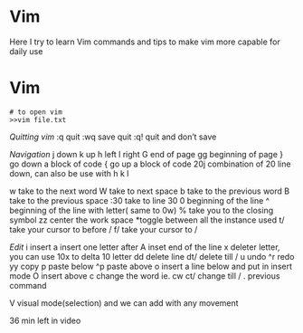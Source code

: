 # Vim
Here I try to learn Vim commands and tips to make vim more capable for daily use

# Vim
```
# to open vim
>>vim file.txt
```

*Quitting vim*
:q quit
:wq save quit
:q! quit and don’t save

*Navigation*
j down
k up
h left
l right
G end of page
gg beginning of page
} go down a block of code
{ go up a block of code
20j combination of 20 line down, can also be use with h k l

w take to the next word
W take to next space
b take to the previous word
B take to the previous space
:30 take to line 30
0 beginning of the line
^ beginning of the line with letter( same to 0w)
% take you to the closing symbol 
zz center the work space
*toggle between all the instance used 
t/ take your cursor to before /
f/ take your cursor to /

*Edit*
i insert
a insert one letter after
A inset end of the line
x deleter letter, you can use 10x to delta 10 letter
dd delete line
dt/ delete till /
u undo
^r redo
yy copy
p paste below
^p paste above
o insert a line below and put in insert mode
O insert above
c change the word ie. cw 
ct/ change till /
. previous command

V visual mode(selection) and we can add with any movement

36 min left in video
